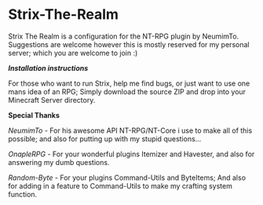 # Strix-The-Realm
Strix The Realm is a configuration for the NT-RPG plugin by NeumimTo. Suggestions are welcome however this is mostly reserved for my personal server; which you are welcome to join :)

**_Installation instructions_**

For those who want to run Strix, help me find bugs, or just want to use one mans idea of an RPG;
Simply download the source ZIP and drop into your Minecraft Server directory.

**Special Thanks**

_NeumimTo_ - For his awesome API NT-RPG/NT-Core i use to make all of this possible; and also for putting up with my stupid questions...

_OnapleRPG_ - For your wonderful plugins Itemizer and Havester, and also for answering my dumb questions.

_Random-Byte_ - For your plugins Command-Utils and ByteItems; And also for adding in a feature to Command-Utils to make my crafting system function.
